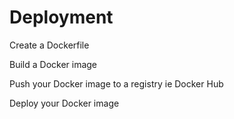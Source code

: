 # Deployment

Create a Dockerfile

Build a Docker image

Push your Docker image to a registry ie Docker Hub

Deploy your Docker image